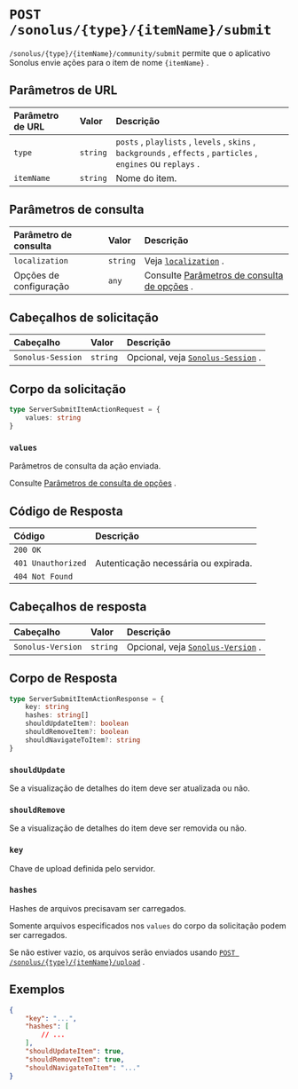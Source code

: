 # `POST /sonolus/{type}/{itemName}/submit`

`/sonolus/{type}/{itemName}/community/submit` permite que o aplicativo Sonolus envie ações para o item de nome `{itemName}` .

## Parâmetros de URL

Parâmetro de URL | Valor | Descrição
:-- | :-- | :--
`type` | `string` | `posts` , `playlists` , `levels` , `skins` , `backgrounds` , `effects` , `particles` , `engines` ou `replays` .
`itemName` | `string` | Nome do item.

## Parâmetros de consulta

Parâmetro de consulta | Valor | Descrição
:-- | :-- | :--
`localization` | `string` | Veja [`localization`](../query-parameters/localization) .
Opções de configuração | `any` | Consulte [Parâmetros de consulta de opções](../query-parameters/options-query-parameters) .

## Cabeçalhos de solicitação

Cabeçalho | Valor | Descrição
:-- | :-- | :--
`Sonolus-Session` | `string` | Opcional, veja [`Sonolus-Session`](../headers/sonolus-session) .

## Corpo da solicitação

```ts
type ServerSubmitItemActionRequest = {
    values: string
}
```

### `values`

Parâmetros de consulta da ação enviada.

Consulte [Parâmetros de consulta de opções](../query-parameters/options-query-parameters) .

## Código de Resposta

Código | Descrição
:-- | :--
`200 OK` |
`401 Unauthorized` | Autenticação necessária ou expirada.
`404 Not Found` |

## Cabeçalhos de resposta

Cabeçalho | Valor | Descrição
:-- | :-- | :--
`Sonolus-Version` | `string` | Opcional, veja [`Sonolus-Version`](../headers/sonolus-version) .

## Corpo de Resposta

```ts
type ServerSubmitItemActionResponse = {
    key: string
    hashes: string[]
    shouldUpdateItem?: boolean
    shouldRemoveItem?: boolean
    shouldNavigateToItem?: string
}
```

### `shouldUpdate`

Se a visualização de detalhes do item deve ser atualizada ou não.

### `shouldRemove`

Se a visualização de detalhes do item deve ser removida ou não.

### `key`

Chave de upload definida pelo servidor.

### `hashes`

Hashes de arquivos precisavam ser carregados.

Somente arquivos especificados nos `values` do corpo da solicitação podem ser carregados.

Se não estiver vazio, os arquivos serão enviados usando [`POST /sonolus/{type}/{itemName}/upload`](./post-sonolus-type-item-name-upload) .

## Exemplos

```json
{
    "key": "...",
    "hashes": [
        // ...
    ],
    "shouldUpdateItem": true,
    "shouldRemoveItem": true,
    "shouldNavigateToItem": "..."
}
```
